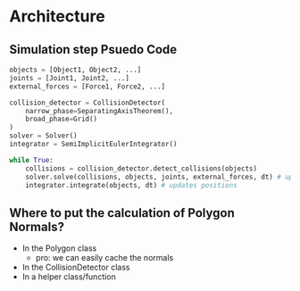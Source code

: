 # Architecture

## Simulation step Psuedo Code
```python
objects = [Object1, Object2, ...]
joints = [Joint1, Joint2, ...]
external_forces = [Force1, Force2, ...]

collision_detector = CollisionDetector(
    narrow_phase=SeparatingAxisTheorem(),
    broad_phase=Grid()
)
solver = Solver()
integrator = SemiImplicitEulerIntegrator()

while True:
    collisions = collision_detector.detect_collisions(objects)
    solver.solve(collisions, objects, joints, external_forces, dt) # updates velocities (and positions)
    integrator.integrate(objects, dt) # updates positions
```

## Where to put the calculation of Polygon Normals?
- In the Polygon class
    - pro: we can easily cache the normals
- In the CollisionDetector class
- In a helper class/function